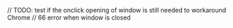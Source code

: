 // TODO: test if the onclick opening of window is still needed to workaround Chrome
// 66 error when window is closed
